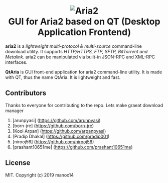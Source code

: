 <h1 align="center">
  <br>
  <img src="https://raw.githubusercontent.com/nirooj56/qtaria/master/img/QtAria-text-logo.png" alt="Aria2">
  <br>
  GUI for Aria2 based on QT (Desktop Application Frontend)
</h1>

**aria2** is a *lightweight multi-protocol & multi-source* command-line download utility. It supports *HTTP/HTTPS, FTP, SFTP, BitTorrent and Metalink*. aria2 can be manipulated via built-in JSON-RPC and XML-RPC interfaces.

**QtAria** is GUI front-end application for aria2 command-line utility. It is made with QT, thus the name QtAria. It is lightweight and fast. 

## Contributors

Thanks to everyone for contributing to the repo. Lets make graeat download manager
1. [arunpyasi] (https://github.com/arunpyasi)
2. [born-jre] (https://github.com/born-jre)
3. [Kool Arpan] (https://github.com/arpanpyasi)
4. [Pradip Dhakal] (https://github.com/pradip001)
5. [nirooj56] (https://github.com/nirooj56)
6. [prashant10651me] (https://github.com/prashant10651me)
## License

MIT. Copyright (c) 2019 manox14
